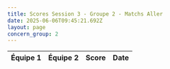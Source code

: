 ```yaml
---
title: Scores Session 3 - Groupe 2 - Matchs Aller
date: 2025-06-06T09:45:21.692Z
layout: page
concern_group: 2
---
```




| Équipe 1 | Équipe 2 | Score | Date |
|----------|----------|-------|------|

